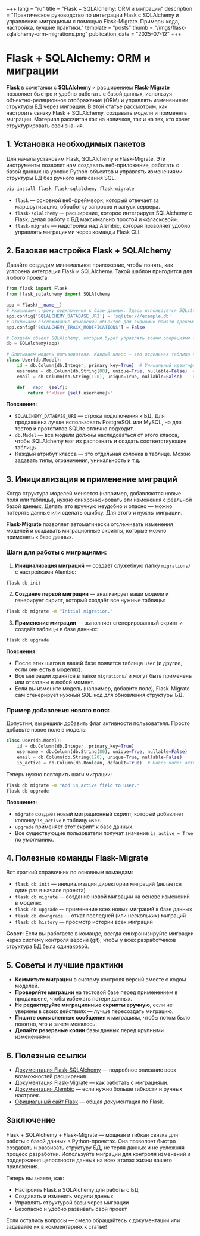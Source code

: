 +++
lang = "ru"
title = "Flask + SQLAlchemy: ORM и миграции"
description = "Практическое руководство по интеграции Flask с SQLAlchemy и управлению миграциями с помощью Flask-Migrate. Примеры кода, настройка, лучшие практики."
template = "posts"
thumb = "/imgs/flask-sqlalchemy-orm-migrations.png"
publication_date = "2025-07-12"
+++

# Flask + SQLAlchemy: ORM и миграции

**Flask** в сочетании с **SQLAlchemy** и расширением **Flask-Migrate** позволяет быстро и удобно работать с базой данных, используя объектно-реляционное отображение (ORM) и управлять изменениями структуры БД через миграции. В этой статье рассмотрим, как настроить связку Flask + SQLAlchemy, создавать модели и применять миграции. Материал рассчитан как на новичков, так и на тех, кто хочет структурировать свои знания.

## 1. Установка необходимых пакетов

Для начала установим Flask, SQLAlchemy и Flask-Migrate. Эти инструменты позволят нам создавать веб-приложение, работать с базой данных на уровне Python-объектов и управлять изменениями структуры БД без ручного написания SQL.

```bash
pip install flask flask-sqlalchemy flask-migrate
```

- `flask` — основной веб-фреймворк, который отвечает за маршрутизацию, обработку запросов и запуск сервера.
- `flask-sqlalchemy` — расширение, которое интегрирует SQLAlchemy с Flask, делая работу с БД максимально простой и «фласковой».
- `flask-migrate` — надстройка над Alembic, которая позволяет удобно управлять миграциями через команды Flask CLI.

## 2. Базовая настройка Flask + SQLAlchemy

Давайте создадим минимальное приложение, чтобы понять, как устроена интеграция Flask и SQLAlchemy. Такой шаблон пригодится для любого проекта.

```python
from flask import Flask
from flask_sqlalchemy import SQLAlchemy

app = Flask(__name__)
# Указываем строку подключения к базе данных. Здесь используется SQLite — простая файл-база, не требующая отдельного сервера.
app.config['SQLALCHEMY_DATABASE_URI'] = 'sqlite:///example.db'
# Отключаем отслеживание изменений объектов для экономии памяти (рекомендуется для большинства случаев).
app.config['SQLALCHEMY_TRACK_MODIFICATIONS'] = False

# Создаём объект SQLAlchemy, который будет управлять всеми операциями с БД.
db = SQLAlchemy(app)

# Описываем модель пользователя. Каждый класс — это отдельная таблица в базе данных.
class User(db.Model):
    id = db.Column(db.Integer, primary_key=True)  # Уникальный идентификатор пользователя (PRIMARY KEY)
    username = db.Column(db.String(80), unique=True, nullable=False)  # Имя пользователя, обязательно и уникально
    email = db.Column(db.String(120), unique=True, nullable=False)    # Email пользователя, обязательно и уникально

    def __repr__(self):
        return f'<User {self.username}>'
```

**Пояснения:**
- `SQLALCHEMY_DATABASE_URI` — строка подключения к БД. Для продакшена лучше использовать PostgreSQL или MySQL, но для тестов и прототипов SQLite отлично подходит.
- `db.Model` — все модели должны наследоваться от этого класса, чтобы SQLAlchemy мог их распознать и создать соответствующие таблицы.
- Каждый атрибут класса — это отдельная колонка в таблице. Можно задавать типы, ограничения, уникальность и т.д.

## 3. Инициализация и применение миграций

Когда структура моделей меняется (например, добавляются новые поля или таблицы), нужно синхронизировать эти изменения с реальной базой данных. Делать это вручную неудобно и опасно — можно потерять данные или сделать ошибку. Для этого и нужны миграции.

**Flask-Migrate** позволяет автоматически отслеживать изменения моделей и создавать миграционные скрипты, которые можно применять к базе данных.

### Шаги для работы с миграциями:

1. **Инициализация миграций** — создаёт служебную папку `migrations/` с настройками Alembic:

```bash
flask db init
```

2. **Создание первой миграции** — анализирует ваши модели и генерирует скрипт, который создаёт все нужные таблицы:

```bash
flask db migrate -m "Initial migration."
```

3. **Применение миграции** — выполняет сгенерированный скрипт и создаёт таблицы в базе данных:

```bash
flask db upgrade
```

**Пояснения:**
- После этих шагов в вашей базе появится таблица `user` (и другие, если они есть в моделях).
- Все миграции хранятся в папке `migrations/` и могут быть применены или откатаны в любой момент.
- Если вы измените модель (например, добавите поле), Flask-Migrate сам сгенерирует нужный SQL-код для обновления структуры БД.

### Пример добавления нового поля:

Допустим, вы решили добавить флаг активности пользователя. Просто добавьте новое поле в модель:

```python
class User(db.Model):
    id = db.Column(db.Integer, primary_key=True)
    username = db.Column(db.String(80), unique=True, nullable=False)
    email = db.Column(db.String(120), unique=True, nullable=False)
    is_active = db.Column(db.Boolean, default=True)  # Новое поле: активен ли пользователь
```

Теперь нужно повторить шаги миграции:

```bash
flask db migrate -m "Add is_active field to User."
flask db upgrade
```

**Пояснения:**
- `migrate` создаёт новый миграционный скрипт, который добавляет колонку `is_active` в таблицу `user`.
- `upgrade` применяет этот скрипт к базе данных.
- Все существующие пользователи получат значение `is_active = True` по умолчанию.

## 4. Полезные команды Flask-Migrate

Вот краткий справочник по основным командам:

- `flask db init` — инициализация директории миграций (делается один раз в начале проекта)
- `flask db migrate` — создание новой миграции на основе изменений в моделях
- `flask db upgrade` — применение всех новых миграций к базе данных
- `flask db downgrade` — откат последней (или нескольких) миграций
- `flask db history` — просмотр истории всех миграций

**Совет:**
Если вы работаете в команде, всегда синхронизируйте миграции через систему контроля версий (git), чтобы у всех разработчиков структура БД была одинаковой.

## 5. Советы и лучшие практики

- **Коммитьте миграции** в систему контроля версий вместе с кодом моделей.
- **Проверяйте миграции** на тестовой базе перед применением в продакшене, чтобы избежать потери данных.
- **Не редактируйте миграционные скрипты вручную**, если не уверены в своих действиях — лучше пересоздать миграцию.
- **Пишите осмысленные сообщения** к миграциям, чтобы потом было понятно, что и зачем менялось.
- **Делайте резервные копии** базы данных перед крупными изменениями.

## 6. Полезные ссылки

- [Документация Flask-SQLAlchemy](https://flask-sqlalchemy.palletsprojects.com/) — подробное описание всех возможностей расширения.
- [Документация Flask-Migrate](https://flask-migrate.readthedocs.io/) — как работать с миграциями.
- [Документация Alembic](https://alembic.sqlalchemy.org/) — если нужно больше гибкости и ручных настроек.
- [Официальный сайт Flask](https://flask.palletsprojects.com/) — общая документация по Flask.

## Заключение

Flask + SQLAlchemy + Flask-Migrate — мощная и гибкая связка для работы с базой данных в Python-проектах. Она позволяет быстро создавать и развивать структуру БД, не теряя данных и не усложняя процесс разработки. Используйте миграции для контроля изменений и поддержания целостности данных на всех этапах жизни вашего приложения.

Теперь вы знаете, как:
- Настроить Flask и SQLAlchemy для работы с БД
- Создавать и изменять модели данных
- Управлять структурой базы через миграции
- Безопасно и удобно развивать свой проект

Если остались вопросы — смело обращайтесь к документации или задавайте их в комментариях к статье! 
